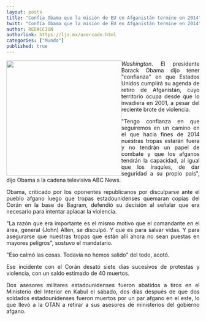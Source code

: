 ```yaml
---
layout: posts
title: "Confía Obama que la misión de EU en Afganistán termine en 2014"
twitt: "Confía Obama que la misión de EU en Afganistán termine en 2014"
author: REDACCION
authorlink: https://ljz.mx/acercade.html
categories: ["Mundo"]
published: true
---
```

<p style="text-align: justify;">
  <img src="images/stories/fotos_marzo/obama.jpg" border="0" width="300" style="float: left;" /><em>Washington</em>. El presidente Barack Obama dijo tener "confianza" en que Estados Unidos cumplirá su agenda de retiro de Afganistán, cuyo territorio ocupa desde que lo invadiera en 2001, a pesar del reciente brote de violencia.
</p>

<p style="text-align: justify;">
  "Tengo confianza en que seguiremos en un camino en el que hacia fines de 2014 nuestras tropas estarán fuera y no tendrán un papel de combate y que los afganos tendrán la capacidad, al igual que los iraquíes, de dar seguridad a su propio país", dijo Obama a la cadena televisiva ABC News.
</p>

<p style="text-align: justify;">
  Obama, criticado por los oponentes republicanos por disculparse ante el pueblo afgano luego que tropas estadounidenses quemaran copias del Corán en la base de Bagram, defendió su decisión al señalar que era necesario para intentar aplacar la violencia.
</p>

<p style="text-align: justify;">
  "La razón que era importante es el mismo motivo que el comandante en el área, general (John) Allen, se disculpó. Y que es para salvar vidas. Y para asegurarse que nuestras tropas que están allí ahora no sean puestas en mayores peligros", sostuvo el mandatario.
</p>

<p style="text-align: justify;">
  "Eso calmó las cosas. Todavía no hemos salido" del todo, acotó.
</p>

<p style="text-align: justify;">
  Ese incidente con el Corán desató siete días sucesivos de protestas y violencia, con un saldo estimado de 40 muertos.
</p>

<p style="text-align: justify;">
  Dos asesores militares estadounidenses fueron abatidos a tiros en el Ministerio del Interior en Kabul el sábado, dos días después de que dos soldados estadounidenses fueron muertos por un par afgano en el este, lo que llevó a la OTAN a retirar a sus asesores de ministerios del gobierno afgano.
</p>

